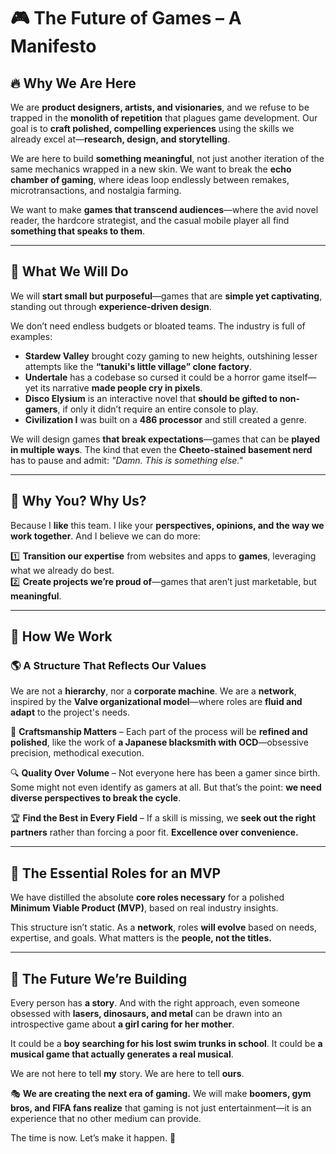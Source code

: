 # 🎮 The Future of Games – A Manifesto

## 🔥 **Why We Are Here**
We are **product designers, artists, and visionaries**, and we refuse to be trapped in the **monolith of repetition** that plagues game development. Our goal is to **craft polished, compelling experiences** using the skills we already excel at—**research, design, and storytelling**. 

We are here to build **something meaningful**, not just another iteration of the same mechanics wrapped in a new skin. We want to break the **echo chamber of gaming**, where ideas loop endlessly between remakes, microtransactions, and nostalgia farming. 

We want to make **games that transcend audiences**—where the avid novel reader, the hardcore strategist, and the casual mobile player all find **something that speaks to them**.

---

## 🚀 **What We Will Do**
We will **start small but purposeful**—games that are **simple yet captivating**, standing out through **experience-driven design**. 

We don’t need endless budgets or bloated teams. The industry is full of examples:
- **Stardew Valley** brought cozy gaming to new heights, outshining lesser attempts like the **“tanuki's little village” clone factory**.
- **Undertale** has a codebase so cursed it could be a horror game itself—yet its narrative **made people cry in pixels**.
- **Disco Elysium** is an interactive novel that **should be gifted to non-gamers**, if only it didn’t require an entire console to play.
- **Civilization I** was built on a **486 processor** and still created a genre.

We will design games **that break expectations**—games that can be **played in multiple ways**. The kind that even the **Cheeto-stained basement nerd** has to pause and admit: *"Damn. This is something else."*

---

## 🤝 **Why You? Why Us?**
Because I **like** this team. I like your **perspectives, opinions, and the way we work together**. And I believe we can do more:

1️⃣ **Transition our expertise** from websites and apps to **games**, leveraging what we already do best.  
2️⃣ **Create projects we’re proud of**—games that aren’t just marketable, but **meaningful**.

---

## 🔄 **How We Work**
### 🌎 A Structure That Reflects Our Values
We are not a **hierarchy**, nor a **corporate machine**. We are a **network**, inspired by the **Valve organizational model**—where roles are **fluid and adapt** to the project's needs. 

🔧 **Craftsmanship Matters** – Each part of the process will be **refined and polished**, like the work of **a Japanese blacksmith with OCD**—obsessive precision, methodical execution. 

🔍 **Quality Over Volume** – Not everyone here has been a gamer since birth. Some might not even identify as gamers at all. But that’s the point: **we need diverse perspectives to break the cycle**.

🏆 **Find the Best in Every Field** – If a skill is missing, we **seek out the right partners** rather than forcing a poor fit. **Excellence over convenience.**

---

## 🔧 **The Essential Roles for an MVP**
We have distilled the absolute **core roles necessary** for a polished **Minimum Viable Product (MVP)**, based on real industry insights. 

This structure isn’t static. As a **network**, roles **will evolve** based on needs, expertise, and goals. What matters is the **people, not the titles.**

---

## 🔮 **The Future We’re Building**
Every person has **a story**. And with the right approach, even someone obsessed with **lasers, dinosaurs, and metal** can be drawn into an introspective game about **a girl caring for her mother**. 

It could be a **boy searching for his lost swim trunks in school**. 
It could be **a musical game that actually generates a real musical**. 

We are not here to tell **my** story. 
We are here to tell **ours**.

🎭 **We are creating the next era of gaming.**
We will make **boomers, gym bros, and FIFA fans realize** that gaming is not just entertainment—it is an experience that no other medium can provide. 

The time is now. Let’s make it happen. 🚀
